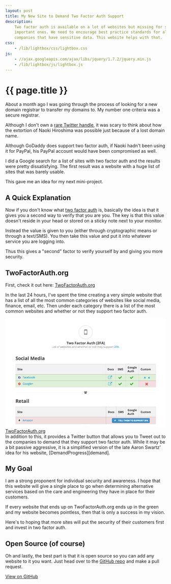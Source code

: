 ```yaml
---
layout: post
title: My New Site to Demand Two Factor Auth Support
description:
    Two factor auth is available on a lot of websites but missing for some very
    important ones. We need to encourage best practice standards for all
    companies that have sensitive data. This website helps with that.
css:
    - /lib/lightbox/css/lightbox.css
js:
    - //ajax.googleapis.com/ajax/libs/jquery/1.7.2/jquery.min.js
    - /lib/lightbox/js/lightbox.js
---
```


{{ page.title }}
================

About a month ago I was going through the process of looking for a new domain
registrar to transfer my domains to. My number one criteria was a secure
registrar.

Although I don't own a [rare Twitter handle][@N], it was scary to think about
how the extortion of Naoki Hiroshima was possible just because of a lost domain
name.

Although GoDaddy does support two factor auth, if Naoki hadn't been using it for
PayPal, his PayPal account would have been compromised as well.

I did a Google search for a list of sites with two factor auth and the results
were pretty dissatisfying. The first result was a website with a huge list of
sites that was barely usable.

This gave me an idea for my next mini-project.

## A Quick Explanation

Now if you don't know what [two factor auth][2fawiki] is, basically the idea is that it
gives you a second way to verify that you are you. The key is that this value
doesn't reside in your head or stored on a sticky note next to your monitor.

Instead the value is given to you (either through cryptographic means or through
a text/SMS). You then take this value and put it into whatever service you are
logging into.

Thus this gives a "second" factor to verify yourself by and giving you more
security.

## TwoFactorAuth.org

First, check it out here: [TwoFactorAuth.org][2fa]

In the last 24 hours, I've spent the time creating a very simple website that
has a list of all the most common categories of websites like social media,
finance, email, etc. Then under each category there is a list of the most common
websites and whether or not they support two factor auth.

<div class="gallery medium">
    <a href="/img/2fa/twofactorauth.png" rel="lightbox[2fa]" title="TwoFactorAuth.org">
        <img src="/img/2fa/twofactorauth.png" alt="TwoFactorAuth.org screenshot" width="640">
        <span>TwoFactorAuth.org</span>
    </a>
</div>
In addition to this, it provides a Twitter button that allows you to Tweet out
to the companies to demand that they support two factor auth. While it may be a
bit passive aggressive, it is a simplified version of the late Aaron Swartz'
idea for his website, [DemandProgress][demand].

## My Goal

I am a strong proponent for individual security and awareness. I hope that this
website will give a single place to go when determining alternative services
based on the care and engineering they have in place for their customers.

If every website that ends up on TwoFactorAuth.org ends up in the green and my
website becomes pointless, then that is only a success in my vision.

Here's to hoping that more sites will put the security of their customers first
and invest in two factor auth.

## Open Source (of course)

Oh and lastly, the best part is that it is open source so you can add any
website to it you want. Just head over to the [GitHub repo][github] and make a
pull request.

<div class="buttons">
    <a class="button" href="http://www.github.com/jdavis/twofactorauth"><i class="icon-github"></i> View on GitHub</a>
</div>

[swartz]: http://en.wikipedia.org/wiki/Aaron_Swartz
[demand]: http://www.demandprogress.org/
[2fa]: http://twofactorauth.org
[2fawiki]: http://en.wikipedia.org/wiki/Two-step_verification
[@N]: https://medium.com/cyber-security/24eb09e026dd
[github]: https://github.com/jdavis/twofactorauth
